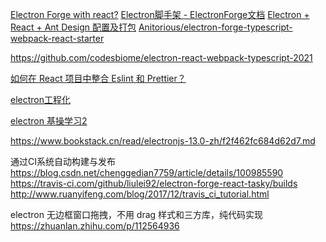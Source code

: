 [Electron Forge with react?](https://stackoverflow.com/questions/62489701/electron-forge-with-react)
[Electron脚手架 - ElectronForge文档](https://blog.csdn.net/wanzheng_96/article/details/118223970)
[Electron + React + Ant Design 配置及打包](https://juejin.cn/post/6968495702183772190)
[Anitorious/electron-forge-typescript-webpack-react-starter](https://github.com/Anitorious/electron-forge-typescript-webpack-react-starter)

https://github.com/codesbiome/electron-react-webpack-typescript-2021


[如何在 React 项目中整合 Eslint 和 Prettier？](https://www.cnblogs.com/qianxiaox/p/14025819.html)

[electron工程化](http://tvshow.date/2021/01/07/electron%E5%B7%A5%E7%A8%8B%E5%8C%96/)

[electron 基操学习2](https://juejin.cn/post/6947981584519823367)

https://www.bookstack.cn/read/electronjs-13.0-zh/f2f462fc684d62d7.md

通过CI系统自动构建与发布
https://blog.csdn.net/chenggedian7759/article/details/100985590
https://travis-ci.com/github/liulei92/electron-forge-react-tasky/builds
http://www.ruanyifeng.com/blog/2017/12/travis_ci_tutorial.html

electron 无边框窗口拖拽，不用 drag 样式和三方库，纯代码实现
https://zhuanlan.zhihu.com/p/112564936